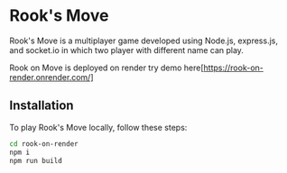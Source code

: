 # Rook's Move

Rook's Move is a multiplayer game  developed using Node.js, express.js, and socket.io in which two player with different name can play.

Rook on Move is deployed on render
try demo here[https://rook-on-render.onrender.com/]

## Installation

To play Rook's Move locally, follow these steps:

```bash
cd rook-on-render
npm i
npm run build
